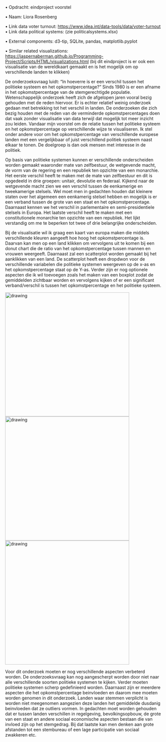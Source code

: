 •	Opdracht: eindproject voorstel

•	Naam: Liora Rosenberg

•	Link data voter turnout: https://www.idea.int/data-tools/data/voter-turnout
•	Link data political systems: (zie politicalsystems.xlsx)


• External components: d3-tip, SQLite, pandas, matplotlib.pyplot

• Similar related visualizations: https://jaspernaberman.github.io/Programming-Project/Scripts/HTML/visualizations.html (bij dit eindproject is er ook een visualisatie van de wereldkaart gemaakt en is het mogelijk om op verschillende landen te klikken)



De onderzoeksvraag luidt: “In hoeverre is er een verschil tussen het politieke systeem en het opkomstpercentage?”
Sinds 1980 is er een afname in het opkomstpercentage van de stemgerechtigde populatie. Wetenschappelijk onderzoek heeft zich de afgelopen jaren vooral bezig gehouden met de reden hiervoor. Er is echter relatief weinig onderzoek gedaan met betrekking tot het verschil in landen. De onderzoeken die zich bezig houden met de reden van de verminderde opkomstpercentages doen dat vaak zonder visualisatie van data terwijl dat mogelijk tot meer inzicht zou leiden. Vandaar mijn voorstel om de relatie tussen het politieke systeem en het opkomstpercentage op verschillende wijze te visualiseren. Ik stel onder andere voor om het opkomstpercentage van verschillende europese landen met een vergelijkbaar of juist verschillend politiek systeem naast elkaar te tonen. De doelgroep is dan ook mensen met interesse in de politiek.

Op basis van politieke systemen kunnen er verschillende onderscheiden worden gemaakt waaronder mate van zelfbestuur, de wetgevende macht, de vorm van de regering en een republiek ten opzichte van een monarchie. Het eerste verschil heeft te maken met de mate van zelfbestuur en dit is opgedeeld in drie groepen: unitair, devolutie en federaal. Kijkend naar de wetgevende macht zien we een verschil tussen de eenkamerige en tweekamerige stelsels. Wel moet men in gedachten houden dat kleinere staten over het algemeen een eenkamerig stelsel hebben en mogelijk is er een verband tussen de grote van een staat en het opkomstpercentage. Daarnaast kennen we het verschil in parlementaire en semi-presidentiele stelsels in Europa. Het laatste verschil heeft te maken met een constitutionele monarchie ten opzichte van een republiek. Het lijkt verstandig om me te beperken tot twee of drie belangrijke onderscheiden.

Bij de visualisatie wil ik graag een kaart van europa maken die middels verschillende kleuren aangeeft hoe hoog het opkomstpercentage is. Daarvan kan men op een land klikken om vervolgens uit te komen bij een donut chart die de ratio van het opkomstpercentage tussen mannen en vrouwen weergeeft. Daarnaast zal een scatterplot worden gemaakt bij het aanklikken van een land. De scatterplot heeft een dropdwon voor de verschillende variabelen die politieke systemen weergeven op de x-as en het opkomstpercentage staat op de Y-as. Verder zijn er nog optionele aspecten die ik wil toevoegen zoals het maken van een boxplot zodat de gemiddelden zichtbaar worden en vervolgens kijken of er een significant verband/verschil is tussen het opkomstpercentage en het politieke systeem.  


<img src="https://user-images.githubusercontent.com/44025069/50769129-40483300-1283-11e9-85d7-1e3c132d1a7a.png" alt="drawing" width="400"/>
<img src="https://user-images.githubusercontent.com/44025069/50771558-43dfb800-128b-11e9-982c-6b675e294527.png" alt="drawing" width="400"/>
<img src="https://user-images.githubusercontent.com/44025069/50770985-78eb0b00-1289-11e9-8b11-9e19fd0bc1e0.png" alt="drawing" width="400"/>

Voor dit onderzoek moeten er nog verschillende aspecten verbeterd worden. De onderzoeksvraag kan nog aangescherpt worden door niet naar alle verschillende soorten politieke systemen te kijken. Verder moeten politieke systemen scherp gedefinieerd worden. Daarnaast zijn er meerdere aspecten die het opkomstpercentage beinvloeden en daarom mee moeten worden genomen in dit onderzoek. Landen waar stemmen verplicht is worden niet meegenomen aangezien deze landen het gemiddelde dusdanig beinvloeden dat ze outliers vormen. In gedachten moet worden gehouden dat er tussen landen verschillen in regelgeving, bevolkingsopbouw, de grote van een staat en andere sociaal economische aspecten bestaan die van invloed zijn op het stemgedrag. Bij dat laatste kan men denken aan grote afstanden tot een stembureau of een lage participatie van sociaal zwakkeren etc.
